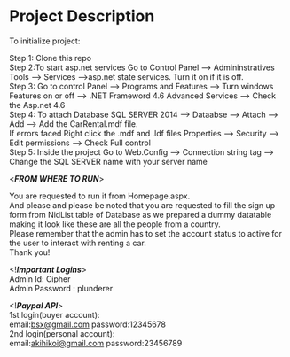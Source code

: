 # Project Description

To initialize project:

Step 1: Clone this repo<br>
Step 2:To start asp.net services Go to Control Panel --> Admininstratives Tools --> Services -->asp.net state services. Turn it on if it is off.<br>
Step 3: Go to control Panel --> Programs and Features --> Turn windows Features on  or off --> .NET Frameword 4.6 Advanced Services --> Check the Asp.net 4.6<br>
Step 4: To attach Database  SQL SERVER 2014 --> Dataabse --> Attach --> Add --> Add the CarRental.mdf file.<br>
        If errors faced Right click the .mdf and .ldf files Properties --> Security --> Edit permissions -->  Check Full control<br>
Step 5: Inside the project Go to Web.Config --> Connection string tag --> Change the SQL SERVER name with your server name<br>
  
  <*********FROM WHERE TO RUN*********>
  
  You are requested to run it from Homepage.aspx. <br>
  And please  and please be noted that you are requested to fill the sign up form from NidList table of Database as we prepared a dummy datatable making it look like these are all the people from a  country.<br>
  Please remember that the admin has to set the account status to active for the user to interact with renting a car.<br>
  Thank you!<br>

<!***Important Logins***><br>
Admin Id: Cipher<br>
Admin Password : plunderer<br>

<!***Paypal API***><br>
1st login(buyer account): <br>
        email:bsx@gmail.com
        password:12345678<br>
2nd login(personal account):<br>
        email:akihikoi@gmail.com
        password:23456789
